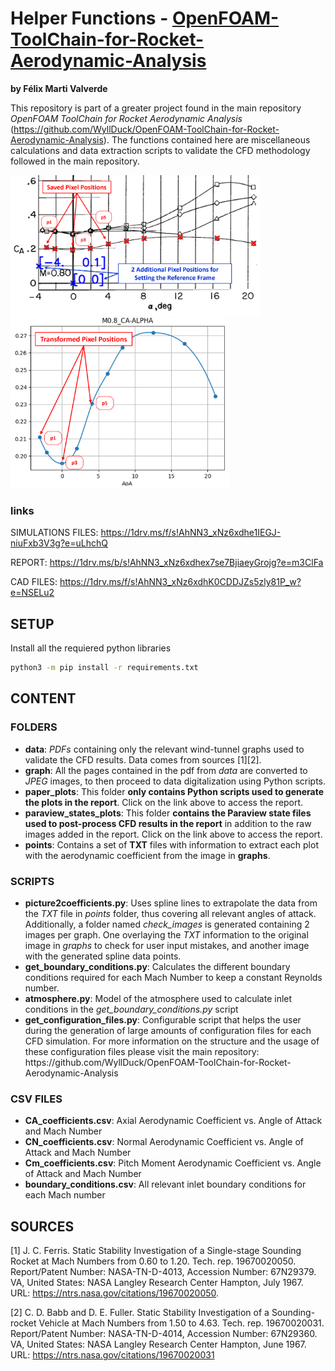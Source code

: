 # Helper Functions - <a href="https://www.example.com/my great page">OpenFOAM-ToolChain-for-Rocket-Aerodynamic-Analysis</a>
__by Félix Marti Valverde__

This repository is part of a greater project found in the main repository _OpenFOAM ToolChain for Rocket Aerodynamic Analysis_ (https://github.com/WyllDuck/OpenFOAM-ToolChain-for-Rocket-Aerodynamic-Analysis). The functions contained here are miscellaneous calculations and data extraction scripts to validate the CFD methodology followed in the main repository.

<p float="left">
  <img src="M0.8_CA-ALPHA_subsonic_transonic_page-0001.png" alt="Image 2" width="400" />
  <img src="M0.8_CA-ALPHA.png" alt="Image 1" width="350" />
</p>

### links

SIMULATIONS FILES: https://1drv.ms/f/s!AhNN3_xNz6xdhe1IEGJ-niuFxb3V3g?e=uLhchQ

REPORT: https://1drv.ms/b/s!AhNN3_xNz6xdhex7se7BjiaeyGrojg?e=m3ClFa

CAD FILES: https://1drv.ms/f/s!AhNN3_xNz6xdhK0CDDJZs5zly81P_w?e=NSELu2

## SETUP

Install all the requiered python libraries 
```bash
python3 -m pip install -r requirements.txt
```

## CONTENT

### FOLDERS

<ul>
  <li><b>data</b>: <i>PDFs</i> containing only the relevant wind-tunnel graphs used to validate the CFD results. Data comes from sources [1][2].</li>
  
  <li><b>graph</b>: All the pages contained in the pdf from <i>data</i> are converted to <i>JPEG</i> images, to then proceed to data digitalization using Python scripts.</li>
  
  <li><b>paper_plots</b>: This folder <b>only contains Python scripts used to generate the plots in the report</b>. Click on the link above to access the report.</li>
  
  <li><b>paraview_states_plots</b>: This folder <b>contains the Paraview state files used to post-process CFD results in the report</b> in addition to the raw images added in the report. Click on the link above to access the report.</li>
  
  <li><b>points</b>: Contains a set of <b>TXT</b> files with information to extract each plot with the aerodynamic coefficient from the image in <b>graphs</b>.</li>

</ul>

### SCRIPTS

<ul>
  <li><b>picture2coefficients.py</b>: Uses spline lines to extrapolate the data from the <i>TXT</i> file in <i>points</i> folder, thus covering all relevant angles of attack. Additionally, a folder named <i>check_images</i> is generated containing 2 images per graph. One overlaying the <i>TXT</i> information to the original image in <i>graphs</i> to check for user input mistakes, and another image with the generated spline data points.</li>  

  <li><b>get_boundary_conditions.py</b>: Calculates the different boundary conditions required for each Mach Number to keep a constant Reynolds number.</li>
  
  <li><b>atmosphere.py</b>: Model of the atmosphere used to calculate inlet conditions in the <i>get_boundary_conditions.py</i> script</li>
  
  <li><b>get_configuration_files.py</b>: Configurable script that helps the user during the generation of large amounts of configuration files for each CFD simulation. For more information on the structure and the usage of these configuration files please visit the main repository: https://github.com/WyllDuck/OpenFOAM-ToolChain-for-Rocket-Aerodynamic-Analysis </li>
</ul>

### CSV FILES

<ul>
  <li><b>CA_coefficients.csv</b>: Axial Aerodynamic Coefficient vs. Angle of Attack and Mach Number</li>
  
  <li><b>CN_coefficients.csv</b>: Normal Aerodynamic Coefficient vs. Angle of Attack and Mach Number</li>
  
  <li><b>Cm_coefficients.csv</b>: Pitch Moment Aerodynamic Coefficient vs. Angle of Attack and Mach Number</li>
  
  <li><b>boundary_conditions.csv</b>: All relevant inlet boundary conditions for each Mach number</li>
  
</ul>

## SOURCES

[1] J. C. Ferris. Static Stability Investigation of a Single-stage Sounding Rocket at Mach Numbers from 0.60 to 1.20. Tech. rep. 19670020050. Report/Patent Number: NASA-TN-D-4013, Accession Number: 67N29379. VA, United States: NASA Langley Research Center Hampton, July 1967. URL: https://ntrs.nasa.gov/citations/19670020050.

[2] C. D. Babb and D. E. Fuller. Static Stability Investigation of a Sounding-rocket Vehicle at Mach Numbers from 1.50 to 4.63. Tech. rep. 19670020031. Report/Patent Number: NASA-TN-D-4014, Accession Number: 67N29360. VA, United States: NASA Langley Research Center Hampton, June 1967. URL: https://ntrs.nasa.gov/citations/19670020031

